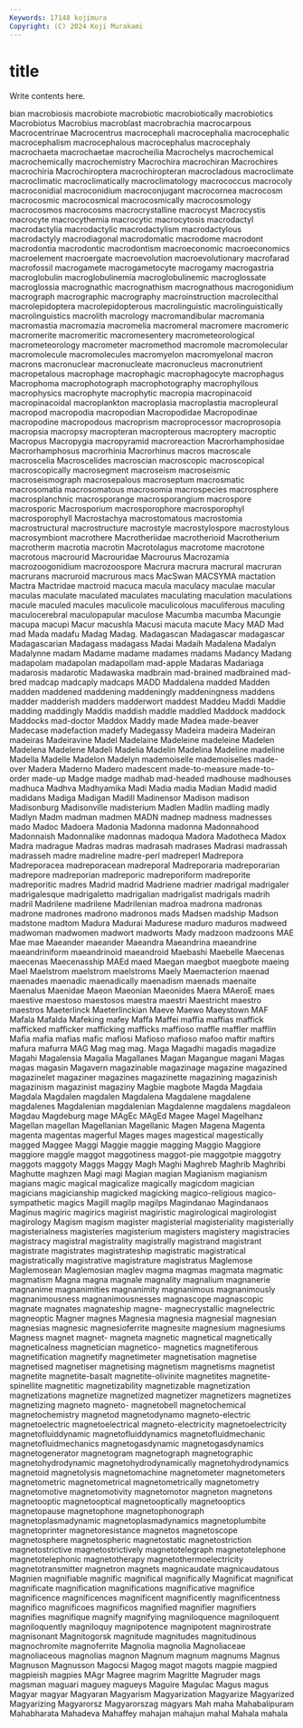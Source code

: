 ```yaml
---
Keywords: 17148 kojimura
Copyright: (C) 2024 Koji Murakami
---
```


# title

Write contents here.



bian macrobiosis macrobiote macrobiotic macrobiotically
macrobiotics Macrobiotus Macrobius macroblast macrobrachia macrocarpous Macrocentrinae Macrocentrus macrocephali macrocephalia
macrocephalic macrocephalism macrocephalous macrocephalus macrocephaly macrochaeta macrochaetae macrocheilia Macrochelys macrochemical
macrochemically macrochemistry Macrochira macrochiran Macrochires macrochiria Macrochiroptera macrochiropteran macrocladous macroclimate
macroclimatic macroclimatically macroclimatology macrococcus macrocoly macroconidial macroconidium macroconjugant macrocornea macrocosm
macrocosmic macrocosmical macrocosmically macrocosmology macrocosmos macrocosms macrocrystalline macrocyst Macrocystis macrocyte
macrocythemia macrocytic macrocytosis macrodactyl macrodactylia macrodactylic macrodactylism macrodactylous macrodactyly macrodiagonal
macrodomatic macrodome macrodont macrodontia macrodontic macrodontism macroeconomic macroeconomics macroelement macroergate
macroevolution macroevolutionary macrofarad macrofossil macrogamete macrogametocyte macrogamy macrogastria macroglobulin macroglobulinemia
macroglobulinemic macroglossate macroglossia macrognathic macrognathism macrognathous macrogonidium macrograph macrographic macrography
macroinstruction macrolecithal macrolepidoptera macrolepidopterous macrolinguistic macrolinguistically macrolinguistics macrolith macrology macromandibular
macromania macromastia macromazia macromelia macromeral macromere macromeric macromerite macromeritic macromesentery
macrometeorological macrometeorology macrometer macromethod macromole macromolecular macromolecule macromolecules macromyelon macromyelonal
macron macrons macronuclear macronucleate macronucleus macronutrient macropetalous macrophage macrophagic macrophagocyte
macrophagus Macrophoma macrophotograph macrophotography macrophyllous macrophysics macrophyte macrophytic macropia macropinacoid
macropinacoidal macroplankton macroplasia macroplastia macropleural macropod macropodia macropodian Macropodidae Macropodinae
macropodine macropodous macroprism macroprocessor macroprosopia macropsia macropsy macropteran macropterous macroptery
macroptic Macropus Macropygia macropyramid macroreaction Macrorhamphosidae Macrorhamphosus macrorhinia Macrorhinus macros
macroscale macroscelia Macroscelides macroscian macroscopic macroscopical macroscopically macrosegment macroseism macroseismic
macroseismograph macrosepalous macroseptum macrosmatic macrosomatia macrosomatous macrosomia macrospecies macrosphere macrosplanchnic
macrosporange macrosporangium macrospore macrosporic Macrosporium macrosporophore macrosporophyl macrosporophyll Macrostachya macrostomatous
macrostomia macrostructural macrostructure macrostyle macrostylospore macrostylous macrosymbiont macrothere Macrotheriidae macrotherioid
Macrotherium macrotherm macrotia macrotin Macrotolagus macrotome macrotone macrotous macrourid Macrouridae
Macrourus Macrozamia macrozoogonidium macrozoospore Macrura macrura macrural macruran macrurans macruroid
macrurous macs MacSwan MACSYMA mactation Mactra Mactridae mactroid macuca macula
maculacy maculae macular maculas maculate maculated maculates maculating maculation maculations
macule maculed macules maculicole maculicolous maculiferous maculing maculocerebral maculopapular maculose
Macumba macumba Macungie macupa macupi Macur macushla Macusi macuta macute
Macy MAD Mad mad Mada madafu Madag Madag. Madagascan Madagascar
madagascar Madagascarian Madagass madagass Madai Madaih Madalena Madalyn Madalynne madam
Madame madame madames madams Madancy Madang madapolam madapolan madapollam mad-apple
Madaras Madariaga madarosis madarotic Madawaska madbrain mad-brained madbrained mad-bred madcap
madcaply madcaps MADD Maddalena madded Madden madden maddened maddening maddeningly
maddeningness maddens madder madderish madders madderwort maddest Maddeu Maddi Maddie
madding maddingly Maddis maddish maddle maddled Maddock maddock Maddocks mad-doctor
Maddox Maddy made Madea made-beaver Madecase madefaction madefy Madegassy Madeira
madeira Madeiran madeiras Madeiravine Madel Madelaine Madeleine madeleine Madelen Madelena
Madelene Madeli Madelia Madelin Madelina Madeline madeline Madella Madelle Madelon
Madelyn mademoiselle mademoiselles made-over Madera Maderno Madero madescent made-to-measure made-to-order
made-up Madge madge madhab mad-headed madhouse madhouses madhuca Madhva Madhyamika
Madi Madia madia Madian Madid madid madidans Madiga Madigan Madill
Madinensor Madison madison Madisonburg Madisonville madisterium Madlen Madlin madling madly
Madlyn Madm madman madmen MADN madnep madness madnesses mado Madoc
Madoera Madonia Madonna madonna Madonnahood Madonnaish Madonnalike madonnas madoqua Madora
Madotheca Madox Madra madrague Madras madras madrasah madrases Madrasi madrassah
madrasseh madre madreline madre-perl madreperl Madrepora Madreporacea madreporacean madreporal Madreporaria
madreporarian madrepore madreporian madreporic madreporiform madreporite madreporitic madres Madrid madrid
Madriene madrier madrigal madrigaler madrigalesque madrigaletto madrigalian madrigalist madrigals madrih
madril Madrilene madrilene Madrilenian madroa madrona madronas madrone madrones madrono
madronos mads Madsen madship Madson madstone madtom Madura Madurai Madurese
maduro maduros madweed madwoman madwomen madwort madworts Mady madzoon madzoons
MAE Mae mae Maeander maeander Maeandra Maeandrina maeandrine maeandriniform maeandrinoid
maeandroid Maebashi Maebelle Maecenas maecenas Maecenasship MAEd maed Maegan maegbot
maegbote maeing Mael Maelstrom maelstrom maelstroms Maely Maemacterion maenad maenades
maenadic maenadically maenadism maenads maenaite Maenalus Maenidae Maeon Maeonian Maeonides
Maera MAeroE maes maestive maestoso maestosos maestra maestri Maestricht maestro
maestros Maeterlinck Maeterlinckian Maeve Maewo Maeystown MAF Mafala Mafalda Mafeking
mafey Maffa Maffei maffia maffias maffick mafficked mafficker mafficking mafficks
maffioso maffle maffler mafflin Mafia mafia mafias mafic mafiosi Mafioso
mafioso mafoo maftir maftirs mafura mafurra MAG Mag mag mag.
Maga Magadhi magadis magadize Magahi Magalensia Magalia Magallanes Magan Magangue
magani Magas magas magasin Magavern magazinable magazinage magazine magazined magazinelet
magaziner magazines magazinette magazining magazinish magazinism magazinist magaziny Magbie magbote
Magda Magdaia Magdala Magdalen magdalen Magdalena Magdalene magdalene magdalenes Magdalenian
magdalenian Magdalenne magdalens magdaleon Magdau Magdeburg mage MAgEc MAgEd Magee
Magel Magelhanz Magellan magellan Magellanian Magellanic Magen Magena Magenta magenta
magentas magerful Mages mages magestical magestically magged Maggee Maggi Maggie
maggie magging Maggio Maggiore maggiore maggle maggot maggotiness maggot-pie maggotpie
maggotry maggots maggoty Maggs Maggy Magh Maghi Maghreb Maghrib Maghribi
Maghutte maghzen Magi magi Magian magian Magianism magianism magians magic
magical magicalize magically magicdom magician magicians magicianship magicked magicking magico-religious
magico-sympathetic magics Magill magilp magilps Magindanao Magindanaos Maginus magiric magirics
magirist magiristic magirological magirologist magirology Magism magism magister magisterial magisteriality
magisterially magisterialness magisteries magisterium magisters magistery magistracies magistracy magistral magistrality
magistrally magistrand magistrant magistrate magistrates magistrateship magistratic magistratical magistratically magistrative
magistrature magistratus Maglemose Maglemosean Maglemosian maglev magma magmas magmata magmatic
magmatism Magna magna magnale magnality magnalium magnanerie magnanime magnanimities magnanimity
magnanimous magnanimously magnanimousness magnanimousnesses magnascope magnascopic magnate magnates magnateship magne-
magnecrystallic magnelectric magneoptic Magner magnes Magnesia magnesia magnesial magnesian magnesias
magnesic magnesioferrite magnesite magnesium magnesiums Magness magnet magnet- magneta magnetic
magnetical magnetically magneticalness magnetician magnetico- magnetics magnetiferous magnetification magnetify magnetimeter
magnetisation magnetise magnetised magnetiser magnetising magnetism magnetisms magnetist magnetite magnetite-basalt
magnetite-olivinite magnetites magnetite-spinellite magnetitic magnetizability magnetizable magnetization magnetizations magnetize magnetized
magnetizer magnetizers magnetizes magnetizing magneto magneto- magnetobell magnetochemical magnetochemistry magnetod
magnetodynamo magneto-electric magnetoelectric magnetoelectrical magneto-electricity magnetoelectricity magnetofluiddynamic magnetofluiddynamics magnetofluidmechanic magnetofluidmechanics
magnetogasdynamic magnetogasdynamics magnetogenerator magnetogram magnetograph magnetographic magnetohydrodynamic magnetohydrodynamically magnetohydrodynamics magnetoid
magnetolysis magnetomachine magnetometer magnetometers magnetometric magnetometrical magnetometrically magnetometry magnetomotive magnetomotivity
magnetomotor magneton magnetons magnetooptic magnetooptical magnetooptically magnetooptics magnetopause magnetophone magnetophonograph
magnetoplasmadynamic magnetoplasmadynamics magnetoplumbite magnetoprinter magnetoresistance magnetos magnetoscope magnetosphere magnetospheric magnetostatic
magnetostriction magnetostrictive magnetostrictively magnetotelegraph magnetotelephone magnetotelephonic magnetotherapy magnetothermoelectricity magnetotransmitter magnetron
magnets magnicaudate magnicaudatous Magnien magnifiable magnific magnifical magnifically Magnificat magnificat
magnificate magnification magnifications magnificative magnifice magnificence magnificences magnificent magnificently magnificentness
magnifico magnificoes magnificos magnified magnifier magnifiers magnifies magnifique magnify magnifying
magniloquence magniloquent magniloquently magniloquy magnipotence magnipotent magnirostrate magnisonant Magnitogorsk magnitude
magnitudes magnitudinous magnochromite magnoferrite Magnolia magnolia Magnoliaceae magnoliaceous magnolias magnon
Magnum magnum magnums Magnus Magnuson Magnusson Magocsi Magog magot magots
magpie magpied magpieish magpies MAgr Magree magrim Magritte Magruder mags
magsman maguari maguey magueys Maguire Magulac Magus magus Magyar magyar
Magyaran Magyarism Magyarization Magyarize Magyarized Magyarizing Magyarorsz Magyarorszag magyars Mah
maha Mahabalipuram Mahabharata Mahadeva Mahaffey mahajan mahajun mahal Mahala mahala
